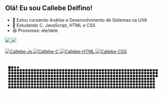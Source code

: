 ## Olá! Eu sou Callebe Delfino!

- 🔭 Estou cursando Análise e Desenvolvimento de Sistemas na UVA
- 🌱 Estudando C, JavaScript, HTML e CSS
- 😄 Pronomes: ele/dele

<div>
  <a href="https://github.com/CallebeDelfino">
  <img height="180cm" src="https://github-readme-stats.vercel.app/api?username=callebedelfino&show_icons=true&theme=dark"/>
  <img height="200cm" src="https://github-readme-stats.vercel.app/api/top-langs/?username=anuraghazra&show_icons=true&theme=dark"/>
</div>

<div style="display: inline_block"><br>
  <img align="center" alt="Callebe-Js" height="40" weight="40" src="https://cdn.jsdelivr.net/gh/devicons/devicon@latest/icons/javascript/javascript-original.svg" />
  <img align="center" alt="Callebe-C" height="40" weight="40" src="https://cdn.jsdelivr.net/gh/devicons/devicon@latest/icons/c/c-original.svg" />
  <img align="center" alt="Callebe-HTML" height="40" weight="40" src="https://cdn.jsdelivr.net/gh/devicons/devicon@latest/icons/html5/html5-original.svg" />
  <img align="center" alt="Callebe-CSS" height="40" weight="40" src="https://cdn.jsdelivr.net/gh/devicons/devicon@latest/icons/css3/css3-original.svg" />
</div>

##

<picture>
  <source media="(prefers-color-scheme: dark)" srcset="https://raw.githubusercontent.com/callebedelfino/callebedelfino/output/github-contribution-grid-snake-dark.svg">
  <source media="(prefers-color-scheme: light)" srcset="https://raw.githubusercontent.com/callebedelfino/callebedelfino/output/github-contribution-grid-snake.svg">
  <img alt="github contribution grid snake animation" src="https://raw.githubusercontent.com/callebedelfino/callebedelfino/output/github-contribution-grid-snake.svg">
</picture>
